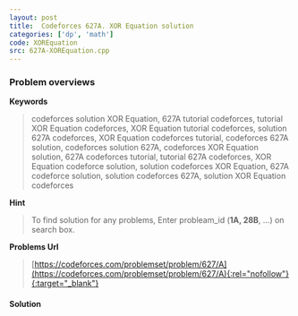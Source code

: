 ```yaml
---
layout: post
title:  Codeforces 627A. XOR Equation solution
categories: ['dp', 'math']
code: XOREquation
src: 627A-XOREquation.cpp
---
```

### **Problem overviews**

**Keywords**
> codeforces solution XOR Equation, 627A tutorial codeforces, tutorial XOR Equation codeforces, XOR Equation tutorial codeforces, solution 627A codeforces, XOR Equation codeforces tutorial, codeforces 627A solution, codeforces solution 627A, codeforces XOR Equation solution, 627A codeforces tutorial, tutorial 627A codeforces, XOR Equation codeforce solution, solution codeforces XOR Equation, 627A codeforce solution, solution codeforces 627A, solution XOR Equation codeforces

**Hint**
> To find solution for any problems, Enter probleam_id (**1A, 28B**, ...) on search box. 

**Problems Url**
> [https://codeforces.com/problemset/problem/627/A](https://codeforces.com/problemset/problem/627/A){:rel="nofollow"}{:target="_blank"}

#### **Solution**



